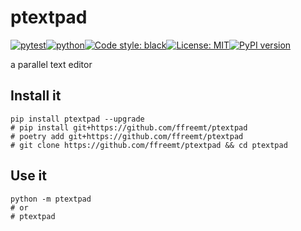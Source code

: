 # ptextpad
[![pytest](https://github.com/ffreemt/ptextpad/actions/workflows/routine-tests.yml/badge.svg)](https://github.com/ffreemt/ptextpad/actions)[![python](https://img.shields.io/static/v1?label=python+&message=3.8.3%2B&color=blue)](https://www.python.org/downloads/)[![Code style: black](https://img.shields.io/badge/code%20style-black-000000.svg)](https://github.com/psf/black)[![License: MIT](https://img.shields.io/badge/License-MIT-yellow.svg)](https://opensource.org/licenses/MIT)[![PyPI version](https://badge.fury.io/py/ptextpad.svg)](https://badge.fury.io/py/ptextpad)

a parallel text editor

## Install it

```shell
pip install ptextpad --upgrade
# pip install git+https://github.com/ffreemt/ptextpad
# poetry add git+https://github.com/ffreemt/ptextpad
# git clone https://github.com/ffreemt/ptextpad && cd ptextpad
```

## Use it
```shell
python -m ptextpad
# or
# ptextpad
```
